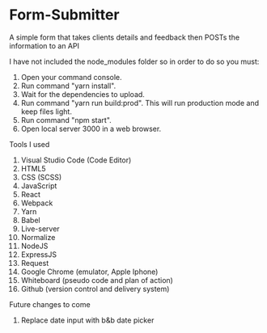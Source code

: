 # Form-Submitter
 A simple form that takes clients details and feedback then POSTs the information to an API

I have not included the node_modules folder so in order to do so you must:
1. Open your command console.
2. Run command "yarn install".
3. Wait for the dependencies to upload.
4. Run command "yarn run build:prod". This will run production mode and keep files light.
5. Run command "npm start".
6. Open local server 3000 in a web browser.


Tools I used
1. Visual Studio Code (Code Editor)
2. HTML5
3. CSS (SCSS)
4. JavaScript
5. React
6. Webpack
7. Yarn
8. Babel
9. Live-server
10. Normalize
11. NodeJS
12. ExpressJS
13. Request
14. Google Chrome (emulator, Apple Iphone)
15. Whiteboard (pseudo code and plan of action)
16. Github (version control and delivery system)

Future changes to come
1. Replace date input with b&b date picker
